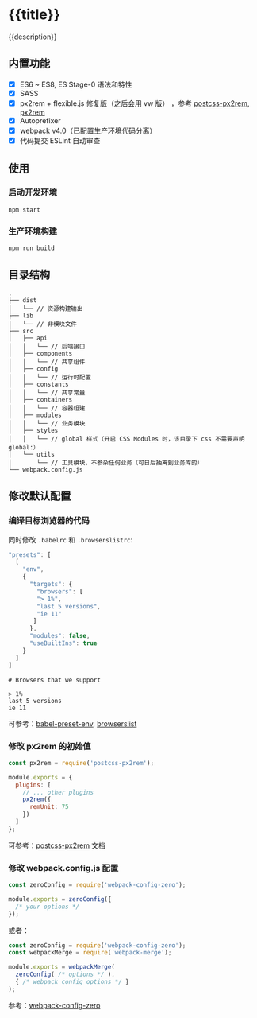 # {{title}}

{{description}}

## 内置功能

* [x] ES6 ~ ES8, ES Stage-0 语法和特性
* [x] SASS
* [x] px2rem + flexible.js 修复版（之后会用 vw 版） ，参考 [postcss-px2rem](https://www.npmjs.com/package/postcss-px2rem), [px2rem](https://www.npmjs.com/package/px2rem)
* [x] Autoprefixer
* [x] webpack v4.0（已配置生产环境代码分离）
* [x] 代码提交 ESLint 自动审查

## 使用

### 启动开发环境

```shell
npm start
```

### 生产环境构建

```shell
npm run build
```

## 目录结构

```shell
.
├── dist
│   └── // 资源构建输出
├── lib
│   └── // 非模块文件
├── src
│   ├── api
│   │   └── // 后端接口
│   ├── components
│   │   └── // 共享组件
│   ├── config
│   │   └── // 运行时配置
│   ├── constants
│   │   └── // 共享常量
│   ├── containers
│   │   └── // 容器组建
│   ├── modules
│   │   └── // 业务模块
│   ├── styles
│   │   └── // global 样式（开启 CSS Modules 时，该目录下 css 不需要声明 global:）
│   └── utils
│       └── // 工具模块，不参杂任何业务（可日后抽离到业务库的）
└── webpack.config.js
```

## 修改默认配置

### 编译目标浏览器的代码

同时修改 `.babelrc` 和 `.browserslistrc`:

```js
"presets": [
  [
    "env",
    {
      "targets": {
        "browsers": [
        "> 1%",
        "last 5 versions",
        "ie 11"
       ]
      },
      "modules": false,
      "useBuiltIns": true
    }
  ]
]
```

```shell
# Browsers that we support

> 1%
last 5 versions
ie 11
```

可参考：[babel-preset-env](https://babeljs.io/docs/en/babel-preset-env), [browserslist](https://github.com/ai/browserslist)

### 修改 px2rem 的初始值

```js
const px2rem = require('postcss-px2rem');

module.exports = {
  plugins: [
    // ... other plugins
    px2rem({
      remUnit: 75
    })
  ]
};
```

可参考：[postcss-px2rem](https://www.npmjs.com/package/postcss-px2rem) 文档

### 修改 webpack.config.js 配置

```js
const zeroConfig = require('webpack-config-zero');

module.exports = zeroConfig({
  /* your options */
});
```

或者：

```js
const zeroConfig = require('webpack-config-zero');
const webpackMerge = require('webpack-merge');

module.exports = webpackMerge(
  zeroConfig( /* options */ ), 
  { /* webpack config options */ }
);
```

参考：[webpack-config-zero](https://www.npmjs.com/package/webpack-config-zero)
